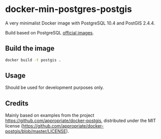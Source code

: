 # docker-min-postgres-postgis

A very minimalist Docker image with PostgreSQL 10.4 and PostGIS 2.4.4.

Build based on PostgreSQL [official images](https://hub.docker.com/_/postgres/).

## Build the image

```sh
docker build -t postgis .
```

## Usage

Should be used for development purposes only.

## Credits

Mainly based on examples from the project https://github.com/appropriate/docker-postgis,
distributed under the MIT license (https://github.com/appropriate/docker-postgis/blob/master/LICENSE).
